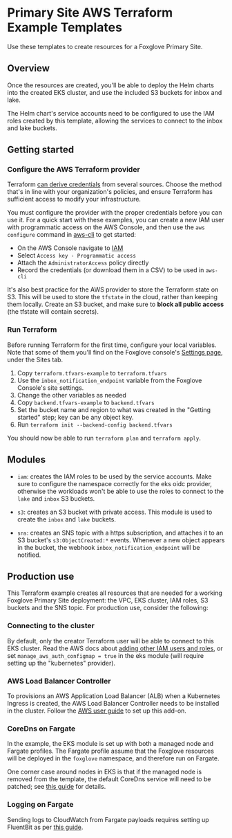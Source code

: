 # Primary Site AWS Terraform Example Templates

Use these templates to create resources for a Foxglove Primary Site.

## Overview

Once the resources are created, you'll be able to deploy the Helm charts into the created
EKS cluster, and use the included S3 buckets for inbox and lake.

The Helm chart's service accounts need to be configured to use the IAM roles created by
this template, allowing the services to connect to the inbox and lake buckets.

## Getting started

### Configure the AWS Terraform provider

Terraform [can derive credentials](https://registry.terraform.io/providers/hashicorp/aws/latest/docs)
from several sources. Choose the method that's in line with your organization's policies, and ensure
Terraform has sufficient access to modify your infrastructure.

You must configure the provider with the proper credentials before you can use it. For a quick start
with these examples, you can create a new IAM user with programmatic access on the AWS Console, and
then use the `aws configure` command in [aws-cli](https://registry.terraform.io/providers/hashicorp/aws/latest/docs)
to get started:

- On the AWS Console navigate to [IAM](https://us-east-1.console.aws.amazon.com/iamv2/home)
- Select `Access key - Programmatic access`
- Attach the `AdministratorAccess` policy directly
- Record the credentials (or download them in a CSV) to be used in `aws-cli`

It's also best practice for the AWS provider to store the Terraform state on S3. This will be used
to store the `tfstate` in the cloud, rather than keeping them locally. Create an S3 bucket, and make
sure to **block all public access** (the tfstate will contain secrets).

### Run Terraform

Before running Terraform for the first time, configure your local variables. Note that some
of them you'll find on the Foxglove console's [Settings page](https://console.foxglove.dev/settings/sites),
under the Sites tab.

1. Copy `terraform.tfvars-example` to `terraform.tfvars`
2. Use the `inbox_notification_endpoint` variable from the Foxglove Console's site settings.
3. Change the other variables as needed
4. Copy `backend.tfvars-example` to `backend.tfvars`
5. Set the bucket name and region to what was created in the "Getting started" step; key can
   be any object key.
6. Run `terraform init --backend-config backend.tfvars`

You should now be able to run `terraform plan` and `terraform apply`.

## Modules

- `iam`: creates the IAM roles to be used by the service accounts. Make sure to configure
  the namespace correctly for the eks oidc provider, otherwise the workloads won't be able
  to use the roles to connect to the `lake` and `inbox` S3 buckets.

- `s3`: creates an S3 bucket with private access. This module is used to create the `inbox` and
  `lake` buckets.

- `sns`: creates an SNS topic with a https subscription, and attaches it to an S3 bucket's
  `s3:ObjectCreated:*` events. Whenever a new object appears in the bucket, the webhook
  `inbox_notification_endpoint` will be notified.

## Production use

This Terraform example creates all resources that are needed for a working Foxglove Primary
Site deployment: the VPC, EKS cluster, IAM roles, S3 buckets and the SNS topic. For production
use, consider the following:

### Connecting to the cluster

By default, only the creator Terraform user will be able to connect to this EKS cluster.
Read the AWS docs about [adding other IAM users and roles](https://docs.aws.amazon.com/eks/latest/userguide/add-user-role.html),
or set `manage_aws_auth_configmap = true` in the eks module (will require setting up the
"kubernetes" provider).

### AWS Load Balancer Controller

To provisions an AWS Application Load Balancer (ALB) when a Kubernetes Ingress is created,
the AWS Load Balancer Controller needs to be installed in the cluster. Follow the
[AWS user guide](https://docs.aws.amazon.com/eks/latest/userguide/aws-load-balancer-controller.html)
to set up this add-on.

### CoreDns on Fargate

In the example, the EKS module is set up with both a managed node and Fargate profiles.
The Fargate profile assume that the Foxglove resources will be deployed in the `foxglove`
namespace, and therefore run on Fargate.

One corner case around nodes in EKS is that if the managed node is removed from the template,
the default CoreDns service will need to be patched; see [this guide](https://docs.aws.amazon.com/prescriptive-guidance/latest/patterns/deploy-coredns-on-amazon-eks-with-fargate-automatically-using-terraform-and-python.html) for details.

### Logging on Fargate

Sending logs to CloudWatch from Fargate payloads requires setting up FluentBit as per
[this guide](https://docs.aws.amazon.com/eks/latest/userguide/fargate-logging.html).
